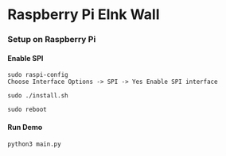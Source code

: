 # Raspberry Pi EInk Wall

### Setup on Raspberry Pi
#### Enable SPI
```
sudo raspi-config
Choose Interface Options -> SPI -> Yes Enable SPI interface

sudo ./install.sh

sudo reboot
```


#### Run Demo
```
python3 main.py
```

